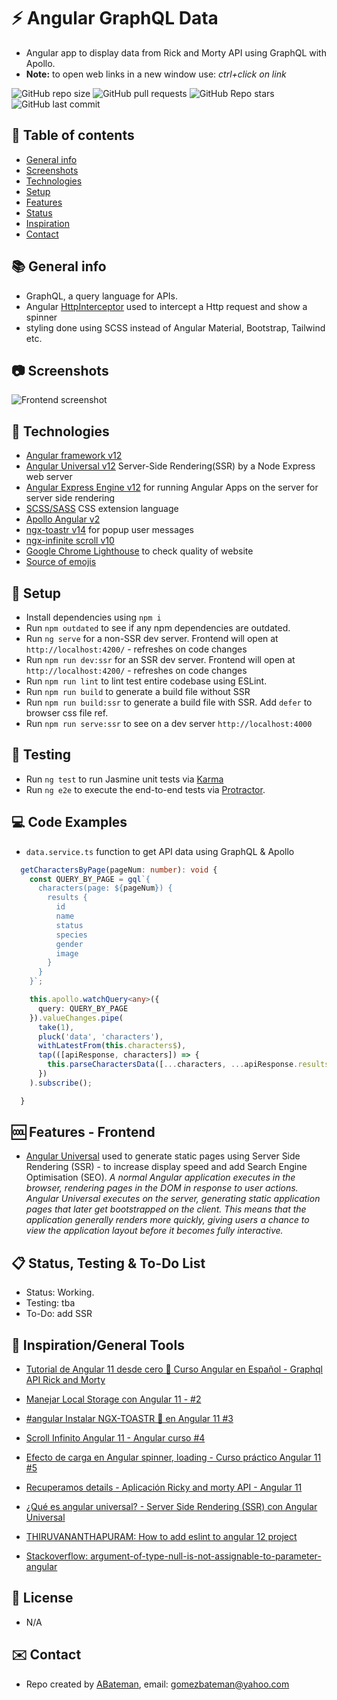 # :zap: Angular GraphQL Data

* Angular app to display data from Rick and Morty API using GraphQL with Apollo.
* **Note:** to open web links in a new window use: _ctrl+click on link_

![GitHub repo size](https://img.shields.io/github/repo-size/AndrewJBateman/angular-graphql-data?style=plastic)
![GitHub pull requests](https://img.shields.io/github/issues-pr/AndrewJBateman/angular-graphql-data?style=plastic)
![GitHub Repo stars](https://img.shields.io/github/stars/AndrewJBateman/angular-graphql-data?style=plastic)
![GitHub last commit](https://img.shields.io/github/last-commit/AndrewJBateman/angular-graphql-data?style=plastic)

## :page_facing_up: Table of contents

* [General info](#general-info)
* [Screenshots](#screenshots)
* [Technologies](#technologies)
* [Setup](#setup)
* [Features](#features)
* [Status](#status)
* [Inspiration](#inspiration)
* [Contact](#contact)

## :books: General info

* GraphQL, a query language for APIs.
* Angular [HttpInterceptor](https://angular.io/api/common/http/HttpInterceptor) used to intercept a Http request and show a spinner
* styling done using SCSS instead of Angular Material, Bootstrap, Tailwind etc.

## :camera: Screenshots

![Frontend screenshot](./img/home.png)

## :signal_strength: Technologies

* [Angular framework v12](https://angular.io/)
* [Angular Universal v12](https://angular.io/guide/universal) Server-Side Rendering(SSR) by a Node Express web server
* [Angular Express Engine v12](https://www.npmjs.com/package/@nguniversal/express-engine) for running Angular Apps on the server for server side rendering
* [SCSS/SASS](https://sass-lang.com/) CSS extension language
* [Apollo Angular v2](https://apollo-angular.com/docs/)
* [ngx-toastr v14](https://www.npmjs.com/package/ngx-toastr) for popup user messages
* [ngx-infinite scroll v10](https://www.npmjs.com/package/ngx-infinite-scroll)
* [Google Chrome Lighthouse](https://developers.google.com/web/tools/lighthouse) to check quality of website
* [Source of emojis](https://emojipedia.org/)

## :floppy_disk: Setup

* Install dependencies using `npm i`
* Run `npm outdated` to see if any npm dependencies are outdated.
* Run `ng serve` for a non-SSR dev server. Frontend will open at `http://localhost:4200/` - refreshes on code changes
* Run `npm run dev:ssr` for an SSR dev server. Frontend will open at `http://localhost:4200/` - refreshes on code changes
* Run `npm run lint` to lint test entire codebase using ESLint.
* Run `npm run build` to generate a build file without SSR
* Run `npm run build:ssr` to generate a build file with SSR. Add `defer` to browser css file ref.
* Run `npm run serve:ssr` to see on a dev server `http://localhost:4000`

## :wrench: Testing

* Run `ng test` to run Jasmine unit tests via [Karma](https://karma-runner.github.io)
* Run `ng e2e` to execute the end-to-end tests via [Protractor](http://www.protractortest.org/).

## :computer: Code Examples

* `data.service.ts` function to get API data using GraphQL & Apollo

```typescript
  getCharactersByPage(pageNum: number): void {
    const QUERY_BY_PAGE = gql`{
      characters(page: ${pageNum}) {
        results {
          id
          name
          status
          species
          gender
          image
        }
      }
    }`;

    this.apollo.watchQuery<any>({
      query: QUERY_BY_PAGE
    }).valueChanges.pipe(
      take(1),
      pluck('data', 'characters'),
      withLatestFrom(this.characters$),
      tap(([apiResponse, characters]) => {
        this.parseCharactersData([...characters, ...apiResponse.results]);
      })
    ).subscribe();

  }
```

## :cool: Features - Frontend

* [Angular Universal](https://angular.io/guide/universal) used to generate static pages using Server Side Rendering (SSR) - to increase display speed and add Search Engine Optimisation (SEO). _A normal Angular application executes in the browser, rendering pages in the DOM in response to user actions. Angular Universal executes on the server, generating static application pages that later get bootstrapped on the client. This means that the application generally renders more quickly, giving users a chance to view the application layout before it becomes fully interactive._

## :clipboard: Status, Testing & To-Do List

* Status: Working.
* Testing: tba
* To-Do: add SSR

## :clap: Inspiration/General Tools

* [Tutorial de Angular 11 desde cero 📕 Curso Angular en Español - Graphql API Rick and Morty](https://www.youtube.com/watch?v=dy6GEHWLwrs)
* [Manejar Local Storage con Angular 11 - #2](https://www.youtube.com/watch?v=PgI3jo95F5c)
* [#angular Instalar NGX-TOASTR 🔔 en Angular 11 #3](https://www.youtube.com/watch?v=7UJw-PJjKuk&t=8s)
* [Scroll Infinito Angular 11 - Angular curso #4](https://www.youtube.com/watch?v=bAnUkyawtAY)
* [Efecto de carga en Angular spinner, loading - Curso práctico Angular 11 #5](https://www.youtube.com/watch?v=uQprcZ0FYMw)
* [Recuperamos details - Aplicación Ricky and morty API - Angular 11](https://www.youtube.com/watch?v=70jrlNJ3YsM)
* [¿Qué es angular universal? - Server Side Rendering (SSR) con Angular Universal](https://www.youtube.com/watch?v=2eksE5hlbmQ)

* [THIRUVANANTHAPURAM: How to add eslint to angular 12 project](https://www.youtube.com/watch?v=Km7RuJEfE0c)
* [Stackoverflow: argument-of-type-null-is-not-assignable-to-parameter-angular](https://stackoverflow.com/questions/67025848/argument-of-type-null-is-not-assignable-to-parameter-angular)

## :file_folder: License

* N/A

## :envelope: Contact

* Repo created by [ABateman](https://github.com/AndrewJBateman), email: gomezbateman@yahoo.com
